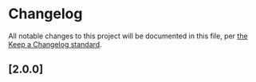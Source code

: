 # Changelog

All notable changes to this project will be documented in this file, per [the Keep a Changelog standard](http://keepachangelog.com/).

## [2.0.0]
